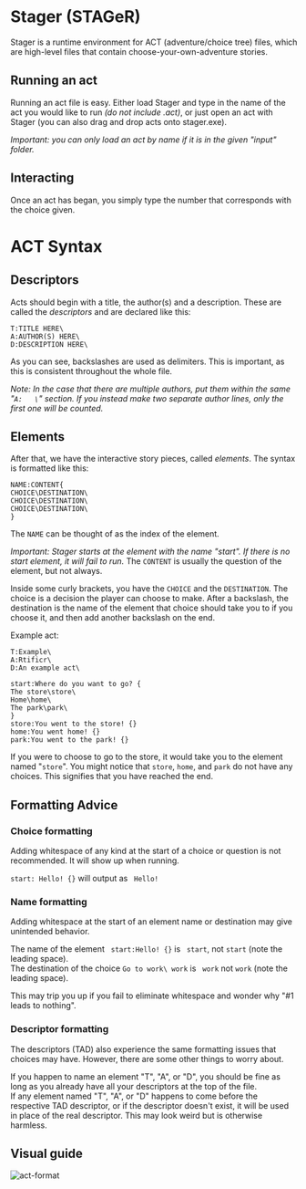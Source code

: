 # Stager (STAGeR)
Stager is a runtime environment for ACT (adventure/choice tree) files, which are high-level files that contain choose-your-own-adventure stories.
## Running an act
Running an act file is easy. Either load Stager and type in the name of the act you would like to run *(do not include .act)*, or just open an act with Stager (you can also drag and drop acts onto stager.exe).

*Important: you can only load an act by name if it is in the given "input" folder.*
## Interacting
Once an act has began, you simply type the number that corresponds with the choice given.
# ACT Syntax
## Descriptors
Acts should begin with a title, the author(s) and a description. These are called the *descriptors* and are declared like this:
```
T:TITLE HERE\
A:AUTHOR(S) HERE\
D:DESCRIPTION HERE\
```
As you can see, backslashes are used as delimiters. This is important, as this is consistent throughout the whole file. 

*Note: In the case that there are multiple authors, put them within the same "`A:   \`" section. If you instead make two separate author lines, only the first one will be counted.*

## Elements
After that, we have the interactive story pieces, called *elements*. The syntax is formatted like this:
```
NAME:CONTENT{
CHOICE\DESTINATION\
CHOICE\DESTINATION\
CHOICE\DESTINATION\
}
```
The `NAME` can be thought of as the index of the element. 

*Important: Stager starts at the element with the name "start". If there is no start element, it will fail to run.*
The `CONTENT` is usually the question of the element, but not always. 

Inside some curly brackets, you have the `CHOICE` and the `DESTINATION`. The choice is a decision the player can choose to make. After a backslash, the destination is the name of the element that choice should take you to if you choose it, and then add another backslash on the end.

Example act:
```
T:Example\
A:Rtificr\
D:An example act\

start:Where do you want to go? {
The store\store\
Home\home\
The park\park\
}
store:You went to the store! {}
home:You went home! {}
park:You went to the park! {}
```

If you were to choose to go to the store, it would take you to the element named "`store`". 
You might notice that `store`, `home`, and `park` do not have any choices. This signifies that you have reached the end.

## Formatting Advice
### Choice formatting
Adding whitespace of any kind at the start of a choice or question is not recommended. It will show up when running.

`start: Hello! {}` will output as ` Hello!`

### Name formatting
Adding whitespace at the start of an element name or destination may give unintended behavior.

The name of the element ` start:Hello! {}` is ` start`, not `start` (note the leading space).  
The destination of the choice `Go to work\ work` is ` work` not `work` (note the leading space).

This may trip you up if you fail to eliminate whitespace and wonder why "#1 leads to nothing".

### Descriptor formatting
The descriptors (TAD) also experience the same formatting issues that choices may have.
However, there are some other things to worry about.

If you happen to name an element "T", "A", or "D", you should be fine as long as you already have all your descriptors at the top of the file.  
If any element named "T", "A", or "D" happens to come before the respective TAD descriptor, or if the descriptor doesn't exist, it will be used in place of the real descriptor.
This may look weird but is otherwise harmless.

## Visual guide
![act-format](https://github.com/rtificr/stager/assets/102625530/1ec6f5a4-c011-48a5-a5c3-4f79c31dcfce)
